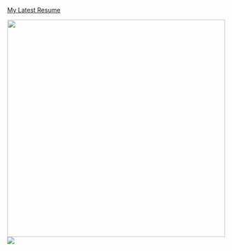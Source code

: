 [My Latest Resume](https://resume.zanca.dev)

<p align="center">
  <img src="https://wakatime.com/share/@Metruzanca/4ae9048e-3267-410f-823f-59ff3021f2ac.png" width=500 align="left">
</p>

<!-- Credit for the awesome stats cards goes to https://github.com/anuraghazra/github-readme-stats -->
<img src="https://github-readme-stats.vercel.app/api?username=metruzanca&show_icons=true"/>
